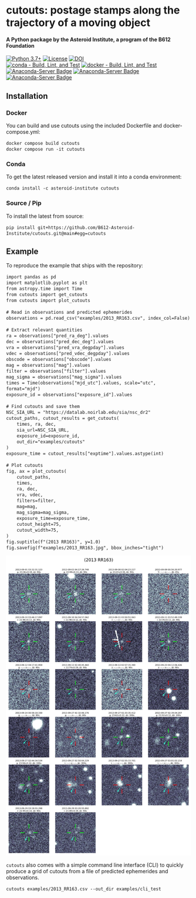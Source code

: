 # cutouts: postage stamps along the trajectory of a moving object
#### A Python package by the Asteroid Institute, a program of the B612 Foundation
[![Python 3.7+](https://img.shields.io/badge/Python-3.7%2B-blue)](https://img.shields.io/badge/Python-3.7%2B-blue)
[![License](https://img.shields.io/badge/License-BSD%203--Clause-blue.svg)](https://opensource.org/licenses/BSD-3-Clause)
[![DOI](https://zenodo.org/badge/480927468.svg)](https://zenodo.org/badge/latestdoi/480927468)  
[![conda - Build, Lint, and Test](https://github.com/B612-Asteroid-Institute/cutouts/actions/workflows/conda-build-lint-test.yml/badge.svg)](https://github.com/B612-Asteroid-Institute/cutouts/actions/workflows/conda-build-lint-test.yml)
[![docker - Build, Lint, and Test](https://github.com/B612-Asteroid-Institute/cutouts/actions/workflows/docker-build-lint-test.yml/badge.svg)](https://github.com/B612-Asteroid-Institute/cutouts/actions/workflows/docker-build-lint-test.yml)  
[![Anaconda-Server Badge](https://anaconda.org/asteroid-institute/cutouts/badges/version.svg)](https://anaconda.org/asteroid-institute/cutouts)
[![Anaconda-Server Badge](https://anaconda.org/asteroid-institute/cutouts/badges/platforms.svg)](https://anaconda.org/asteroid-institute/cutouts)
[![Anaconda-Server Badge](https://anaconda.org/asteroid-institute/cutouts/badges/downloads.svg)](https://anaconda.org/asteroid-institute/cutouts)  

## Installation

### Docker

You can build and use cutouts using the included Dockerfile and docker-compose.yml:  
```
docker compose build cutouts
docker compose run -it cutouts
```

### Conda

To get the latest released version and install it into a conda environment:  
```
conda install -c asteroid-institute cutouts
```  

### Source / Pip

To install the latest from source:
```
pip install git+https://github.com/B612-Asteroid-Institute/cutouts.git@main#egg=cutouts
```


## Example
To reproduce the example that ships with the repository:
```
import pandas as pd
import matplotlib.pyplot as plt
from astropy.time import Time
from cutouts import get_cutouts
from cutouts import plot_cutouts

# Read in observations and predicted ephemerides
observations = pd.read_csv("examples/2013_RR163.csv", index_col=False)

# Extract relevant quantities
ra = observations["pred_ra_deg"].values
dec = observations["pred_dec_deg"].values
vra = observations["pred_vra_degpday"].values
vdec = observations["pred_vdec_degpday"].values
obscode = observations["obscode"].values
mag = observations["mag"].values
filter = observations["filter"].values
mag_sigma = observations["mag_sigma"].values
times = Time(observations["mjd_utc"].values, scale="utc", format="mjd")
exposure_id = observations["exposure_id"].values

# Find cutouts and save them
NSC_SIA_URL = "https://datalab.noirlab.edu/sia/nsc_dr2"
cutout_paths, cutout_results = get_cutouts(
    times, ra, dec,
    sia_url=NSC_SIA_URL,
    exposure_id=exposure_id,
    out_dir="examples/cutouts"
)
exposure_time = cutout_results["exptime"].values.astype(int)

# Plot cutouts
fig, ax = plot_cutouts(
    cutout_paths,
    times,
    ra, dec,
    vra, vdec,
    filters=filter,
    mag=mag,
    mag_sigma=mag_sigma,
    exposure_time=exposure_time,
    cutout_height=75,
    cutout_width=75,
)
fig.suptitle(f"(2013 RR163)", y=1.0)
fig.savefig(f"examples/2013_RR163.jpg", bbox_inches="tight")
```
![2013 RR163) Cutouts Example](examples/2013_RR163.jpg "(2013 RR163) Cutouts Example")  

`cutouts` also comes with a simple command line interface (CLI) to quickly produce a grid of cutouts from a file
of predicted ephemerides and observations.  
```
cutouts examples/2013_RR163.csv --out_dir examples/cli_test
```
